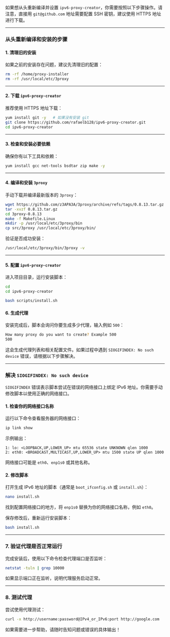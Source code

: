 如果想从头重新编译并设置 `ipv6-proxy-creator`，你需要按照以下步骤操作。请注意，直接用 `git@github.com` 地址需要配置 SSH 密钥，建议使用 HTTPS 地址进行下载。

---

### 从头重新编译和安装的步骤

#### 1. **清理旧的安装**
如果之前的安装存在问题，建议先清理旧的配置：
```bash
rm -rf /home/proxy-installer
rm -rf /usr/local/etc/3proxy
```

---

#### 2. **下载 `ipv6-proxy-creator`**
推荐使用 HTTPS 地址下载：
```bash
yum install git -y   # 如果没有安装 git
git clone https://github.com/rafaelb128/ipv6-proxy-creator.git
cd ipv6-proxy-creator
```

---

#### 3. **检查和安装必要依赖**
确保你有以下工具和依赖：
```bash
yum install gcc net-tools bsdtar zip make -y
```

---

#### 4. **编译和安装 `3proxy`**
手动下载并编译最新版本的 `3proxy`：

```bash
wget https://github.com/z3APA3A/3proxy/archive/refs/tags/0.8.13.tar.gz
tar -xvzf 0.8.13.tar.gz
cd 3proxy-0.8.13
make -f Makefile.Linux
mkdir -p /usr/local/etc/3proxy/bin
cp src/3proxy /usr/local/etc/3proxy/bin/
```

验证是否成功安装：
```bash
/usr/local/etc/3proxy/bin/3proxy -v
```

---

#### 5. **配置 `ipv6-proxy-creator`**
进入项目目录，运行安装脚本：
```bash
cd
cd ipv6-proxy-creator

bash scripts/install.sh

```

#### 6. **生成代理**
安装完成后，脚本会询问你要生成多少代理，输入例如 `500`：
```bash
How many proxy do you want to create? Example 500
500
```

这会生成代理列表和相关配置文件。如果过程中遇到 `SIOGIFINDEX: No such device` 错误，请根据以下步骤解决。

---

### 解决 `SIOGIFINDEX: No such device`

`SIOGIFINDEX` 错误表示脚本尝试在错误的网络接口上绑定 IPv6 地址。你需要手动修改脚本以使用正确的网络接口。

#### 1. **检查你的网络接口名称**
运行以下命令查看服务器的网络接口：
```bash
ip link show
```
示例输出：
```
1: lo: <LOOPBACK,UP,LOWER_UP> mtu 65536 state UNKNOWN qlen 1000
2: eth0: <BROADCAST,MULTICAST,UP,LOWER_UP> mtu 1500 state UP qlen 1000
```

网络接口可能是 `eth0`、`enp1s0` 或其他名称。

#### 2. **修改脚本**
打开生成 IPv6 地址的脚本（通常是 `boot_ifconfig.sh` 或 `install.sh`）：
```bash
nano install.sh
```

找到配置网络接口的地方，将 `enp1s0` 替换为你的网络接口名称，例如 `eth0`。

保存修改后，重新运行安装脚本：
```bash
bash install.sh
```

---

### 7. **验证代理是否正常运行**
完成安装后，使用以下命令检查代理端口是否监听：
```bash
netstat -tuln | grep 10000
```

如果显示端口正在监听，说明代理服务启动正常。

---

### 8. **测试代理**
尝试使用代理测试：
```bash
curl -x http://username:password@IPv4_or_IPv6:port http://google.com
```

如果需要进一步帮助，请随时告知问题或错误的具体输出！
